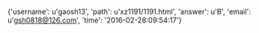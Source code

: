 {'username': u'gaosh13', 'path': u'xz1191/1191.html', 'answer': u'B', 'email': u'gsh0818@126.com', 'time': '2016-02-28:09:54:17'}